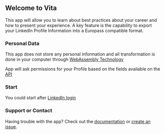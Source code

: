 ## Welcome to Vita

This app will allow you to learn about best practices about your career and how to present your experience. A key feature is the capability to export your LinkedIn Profile Information into a Europass compatible format.

### Personal Data

This app does not store any personal information and all transformation is done in your computer through [WebAssembly Technology](https://webassembly.org/)

App will ask permissions for your Profile based on the fields available on the [API](https://docs.microsoft.com/en-us/linkedin/shared/integrations/people/profile-api)
### Start

You could start after [LinkedIn login](https://www.linkedin.com/oauth/v2/authorization?response_type=code&client_id=771511g48a5yt6&redirect_uri=https%3A%2F%2Fcreate.espora.net%2Fin2pass%2F&state=fooobar&scope=r_liteprofile%20r_emailaddress)

### Support or Contact

Having trouble with the app? Check out the [documentation](https://github.com/espora-net/vita/wiki) or [create an issue](https://github.com/espora-net/vita/issues).
